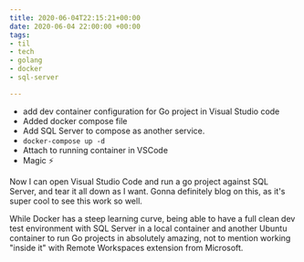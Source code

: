 ```yaml
---
title: 2020-06-04T22:15:21+00:00
date: 2020-06-04 22:00:00 +00:00
tags:
- til
- tech
- golang
- docker
- sql-server

---
```

- add dev container configuration for Go project in Visual Studio code
- Added docker compose file
- Add SQL Server to compose as another service.
- `docker-compose up -d`
- Attach to running container in VSCode
- Magic ⚡

Now I can open Visual Studio Code and run a go project against SQL Server, and tear it all down as I want. Gonna definitely blog on this, as it's super cool to see this work so well.

While Docker has a steep learning curve, being able to have a full clean dev test environment with SQL Server in a local container and another Ubuntu container to run Go projects in absolutely amazing, not to mention working "inside it" with Remote Workspaces extension from Microsoft.
